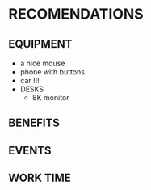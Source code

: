 # RECOMENDATIONS


## EQUIPMENT
- a nice mouse
- phone with buttons
- car !!!
- DESKS
  - 8K monitor

## BENEFITS


## EVENTS


## WORK TIME

